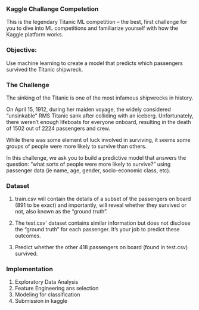 ### Kaggle Challange Competetion

This is the legendary Titanic ML competition – the best, first challenge for you to dive into ML competitions and familiarize yourself with how the Kaggle platform works.

### Objective:
Use machine learning to create a model that predicts which passengers survived the Titanic shipwreck.

### The Challenge

The sinking of the Titanic is one of the most infamous shipwrecks in history.

On April 15, 1912, during her maiden voyage, the widely considered “unsinkable” RMS Titanic sank after colliding with an iceberg. Unfortunately, there weren’t enough lifeboats for everyone onboard, resulting in the death of 1502 out of 2224 passengers and crew.

While there was some element of luck involved in surviving, it seems some groups of people were more likely to survive than others.

In this challenge, we ask you to build a predictive model that answers the question: “what sorts of people were more likely to survive?” using passenger data (ie name, age, gender, socio-economic class, etc).

### Dataset

1. train.csv will contain the details of a subset of the passengers on board (891 to be exact) and importantly, will reveal whether they survived or not, also known as the “ground truth”.

2. The test.csv` dataset contains similar information but does not disclose the “ground truth” for each passenger. It’s your job to predict these outcomes.

3. Predict whether the other 418 passengers on board (found in test.csv) survived.

### Implementation 
1. Exploratory Data Analysis
2. Feature Engineering ans selection
3. Modeling for classification
4. Submission in kaggle
